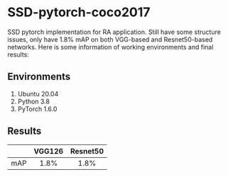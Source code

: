 # SSD-pytorch-coco2017
SSD pytorch implementation for RA application. Still have some structure issues, only have 1.8% mAP on both VGG-based and Resnet50-based networks.
Here is some information of working environments and final results:
## Environments
1. Ubuntu 20.04
2. Python 3.8
3. PyTorch 1.6.0
## Results
|    | VGG126 | Resnet50 |
|:-:|:-:|:-:|
|mAP | 1.8%   |     1.8% |
